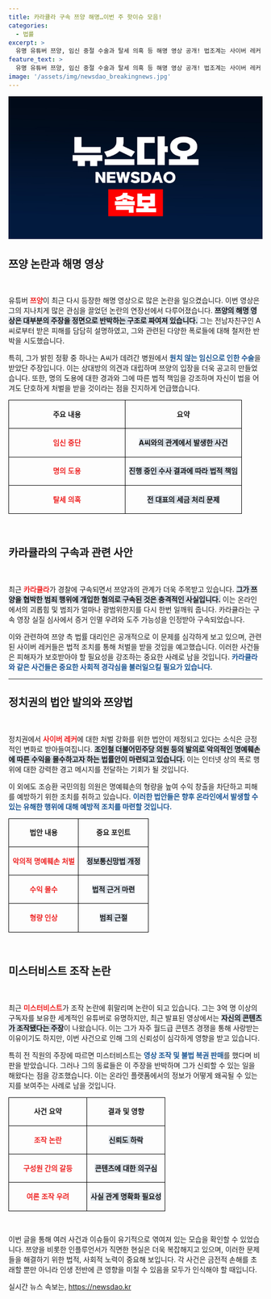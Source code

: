 ```yaml
---
title: 카라큘라 구속 쯔양 해명…이번 주 핫이슈 모음!
categories:
  - 법률
excerpt: >
  유명 유튜버 쯔양, 임신 중절 수술과 탈세 의혹 등 해명 영상 공개! 법조계는 사이버 레커 처벌 강화를 위한 법안 발의 중. 또한 세계 1위 유튜버 미스터비스트, 영상 조작 논란으로 곤혹. 클릭해서 사건의 전말을 확인해보세요!
feature_text: >
  유명 유튜버 쯔양, 임신 중절 수술과 탈세 의혹 등 해명 영상 공개! 법조계는 사이버 레커 처벌 강화를 위한 법안 발의 중. 또한 세계 1위 유튜버 미스터비스트, 영상 조작 논란으로 곤혹. 클릭해서 사건의 전말을 확인해보세요!
image: '/assets/img/newsdao_breakingnews.jpg'
---
```


<p><img src="/assets/img/newsdao_breakingnews.jpg" alt="firstkoreanews 속보" /></p>

<h2 data-ke-size="size26">쯔양 논란과 해명 영상</h2>

<p data-ke-size="size16">&nbsp;</p>

<p>유튜버 <b><span style="color: #ee2323;">쯔양</span></b>이 최근 다시 등장한 해명 영상으로 많은 논란을 일으켰습니다. 이번 영상은 그의 지나치게 많은 관심을 끌었던 논란의 연장선에서 다루어졌습니다. <b><span style="background-color: #21538527;">쯔양의 해명 영상은 대부분의 주장을 정면으로 반박하는 구조로 짜여져 있습니다.</span></b> 그는 전남자친구인 A씨로부터 받은 피해를 담담히 설명하였고, 그와 관련된 다양한 폭로들에 대해 철저한 반박을 시도했습니다. </p>

<p>특히, 그가 밝힌 정황 중 하나는 A씨가 데려간 병원에서 <b><span style="color: #1a5490;">원치 않는 임신으로 인한 수술</span></b>을 받았단 주장입니다. 이는 상대방의 의견과 대립하며 쯔양의 입장을 더욱 공고히 만들었습니다. 또한, 명의 도용에 대한 경과와 그에 따른 법적 책임을 강조하며 자신이 법을 어겨도 단호하게 처벌을 받을 것이라는 점을 진지하게 언급했습니다.</p>

<table style="width: 100%; border-collapse:collapse;">
<tr>
<td style="width: 50%; height: 50px; border: 1px solid black; text-align: center;"><b>주요 내용</b></td>
<td style="width: 50%; height: 50px; border: 1px solid black; text-align: center;"><b>요약</b></td>
</tr>
<tr>
<td style="height: 50px; border: 1px solid black; text-align: center;"><b><span style="color: #ee2323;">임신 중단</span></b></td>
<td style="height: 50px; border: 1px solid black; text-align: center;"><b><span style="background-color: #21538527;">A씨와의 관계에서 발생한 사건</span></b></td>
</tr>
<tr>
<td style="height: 50px; border: 1px solid black; text-align: center;"><b><span style="color: #ee2323;">명의 도용</span></b></td>
<td style="height: 50px; border: 1px solid black; text-align: center;"><b><span style="background-color: #21538527;">진행 중인 수사 결과에 따라 법적 책임</span></b></td>
</tr>
<tr>
<td style="height: 50px; border: 1px solid black; text-align: center;"><b><span style="color: #ee2323;">탈세 의혹</span></b></td>
<td style="height: 50px; border: 1px solid black; text-align: center;"><b><span style="background-color: #21538527;">전 대표의 세금 처리 문제</span></b></td>
</tr>
</table>

<p data-ke-size="size16">&nbsp;</p>

<h2 data-ke-size="size26">카라큘라의 구속과 관련 사안</h2>

<p data-ke-size="size16">&nbsp;</p>

<p>최근 <b><span style="color: #ee2323;">카라큘라</span></b>가 경찰에 구속되면서 쯔양과의 관계가 더욱 주목받고 있습니다. <b><span style="background-color: #21538527;">그가 쯔양을 협박한 범죄 행위에 개입한 혐의로 구속된 것은 충격적인 사실입니다.</span></b> 이는 온라인에서의 괴롭힘 및 범죄가 얼마나 광범위한지를 다시 한번 일깨워 줍니다. 카라큘라는 구속 영장 실질 심사에서 증거 인멸 우려와 도주 가능성을 인정받아 구속되었습니다. </p>

<p>이와 관련하여 쯔양 측 법률 대리인은 공개적으로 이 문제를 심각하게 보고 있으며, 관련된 사이버 레커들은 법적 조치를 통해 처벌을 받을 것임을 예고했습니다. 이러한 사건들은 피해자가 보호받아야 할 필요성을 강조하는 중요한 사례로 남을 것입니다. <b><span style="color: #1a5490;">카라큘라와 같은 사건들은 중요한 사회적 경각심을 불러일으킬 필요가 있습니다.</span></b></p>

<hr>

<h2 data-ke-size="size26">정치권의 법안 발의와 쯔양법</h2>

<p data-ke-size="size16">&nbsp;</p>

<p>정치권에서 <b><span style="color: #ee2323;">사이버 레커</span></b>에 대한 처벌 강화를 위한 법안이 제정되고 있다는 소식은 긍정적인 변화로 받아들여집니다. <b><span style="background-color: #21538527;">조인철 더불어민주당 의원 등의 발의로 악의적인 명예훼손에 따른 수익을 몰수하고자 하는 법률안이 마련되고 있습니다.</span></b> 이는 인터넷 상의 폭로 행위에 대한 강력한 경고 메시지를 전달하는 기회가 될 것입니다. </p>

<p>이 외에도 조승환 국민의힘 의원은 명예훼손의 형량을 높여 수익 창출을 차단하고 피해를 예방하기 위한 조치를 취하고 있습니다. <b><span style="color: #1a5490;">이러한 법안들은 향후 온라인에서 발생할 수 있는 유해한 행위에 대해 예방적 조치를 마련할 것입니다.</span></b></p>

<table style="width: 100%; border-collapse:collapse;">
<tr>
<td style="width: 50%; height: 50px; border: 1px solid black; text-align: center;"><b>법안 내용</b></td>
<td style="width: 50%; height: 50px; border: 1px solid black; text-align: center;"><b>중요 포인트</b></td>
</tr>
<tr>
<td style="height: 50px; border: 1px solid black; text-align: center;"><b><span style="color: #ee2323;">악의적 명예훼손 처벌</span></b></td>
<td style="height: 50px; border: 1px solid black; text-align: center;"><b><span style="background-color: #21538527;">정보통신망법 개정</span></b></td>
</tr>
<tr>
<td style="height: 50px; border: 1px solid black; text-align: center;"><b><span style="color: #ee2323;">수익 몰수</span></b></td>
<td style="height: 50px; border: 1px solid black; text-align: center;"><b><span style="background-color: #21538527;">법적 근거 마련</span></b></td>
</tr>
<tr>
<td style="height: 50px; border: 1px solid black; text-align: center;"><b><span style="color: #ee2323;">형량 인상</span></b></td>
<td style="height: 50px; border: 1px solid black; text-align: center;"><b><span style="background-color: #21538527;">범죄 근절</span></b></td>
</tr>
</table>

<p data-ke-size="size16">&nbsp;</p>

<h2 data-ke-size="size26">미스터비스트 조작 논란</h2>

<p data-ke-size="size16">&nbsp;</p>

<p>최근 <b><span style="color: #ee2323;">미스터비스트</span></b>가 조작 논란에 휘말리며 논란이 되고 있습니다. 그는 3억 명 이상의 구독자를 보유한 세계적인 유튜버로 유명하지만, 최근 발표된 영상에서는 <b><span style="background-color: #21538527;">자신의 콘텐츠가 조작됐다는 주장</span></b>이 나왔습니다. 이는 그가 자주 월드급 콘텐츠 경쟁을 통해 사랑받는 이유이기도 하지만, 이번 사건으로 인해 그의 신뢰성이 심각하게 영향을 받고 있습니다.</p>

<p>특히 전 직원의 주장에 따르면 미스터비스트는 <b><span style="color: #1a5490;">영상 조작 및 불법 복권 판매</span></b>를 했다며 비판을 받았습니다. 그러나 그의 동료들은 이 주장을 반박하며 그가 신뢰할 수 있는 일을 해왔다는 점을 강조했습니다. 이는 온라인 플랫폼에서의 정보가 어떻게 왜곡될 수 있는지를 보여주는 사례로 남을 것입니다. </p>

<table style="width: 100%; border-collapse:collapse;">
<tr>
<td style="width: 50%; height: 50px; border: 1px solid black; text-align: center;"><b>사건 요약</b></td>
<td style="width: 50%; height: 50px; border: 1px solid black; text-align: center;"><b>결과 및 영향</b></td>
</tr>
<tr>
<td style="height: 50px; border: 1px solid black; text-align: center;"><b><span style="color: #ee2323;">조작 논란</span></b></td>
<td style="height: 50px; border: 1px solid black; text-align: center;"><b><span style="background-color: #21538527;">신뢰도 하락</span></b></td>
</tr>
<tr>
<td style="height: 50px; border: 1px solid black; text-align: center;"><b><span style="color: #ee2323;">구성원 간의 갈등</span></b></td>
<td style="height: 50px; border: 1px solid black; text-align: center;"><b><span style="background-color: #21538527;">콘텐츠에 대한 의구심</span></b></td>
</tr>
<tr>
<td style="height: 50px; border: 1px solid black; text-align: center;"><b><span style="color: #ee2323;">여론 조작 우려</span></b></td>
<td style="height: 50px; border: 1px solid black; text-align: center;"><b><span style="background-color: #21538527;">사실 관계 명확화 필요성</span></b></td>
</tr>
</table>

<p data-ke-size="size16">&nbsp;</p>

<p>이번 글을 통해 여러 사건과 이슈들이 유기적으로 엮여져 있는 모습을 확인할 수 있었습니다. 쯔양을 비롯한 인플루언서가 직면한 현실은 더욱 복잡해지고 있으며, 이러한 문제들을 해결하기 위한 법적, 사회적 노력이 중요해 보입니다. 각 사건은 금전적 손해를 초래할 뿐만 아니라 인생 전반에 큰 영향을 미칠 수 있음을 모두가 인식해야 할 때입니다.</p>
실시간 뉴스 속보는, <a href="https://newsdao.kr" rel="dofollow">https://newsdao.kr</a>


